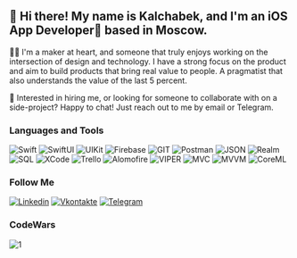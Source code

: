 ## 👋 Hi there! My name is Kalchabek, and I'm an iOS App Developer based in Moscow. 

🧑‍🎨 I'm a maker at heart, and someone that truly enjoys working on the intersection of design and technology. I have a strong focus on the product and aim to build products that bring real value to people. A pragmatist that also understands the value of the last 5 percent.

💌 Interested in hiring me, or looking for someone to collaborate with on a side-project? Happy to chat! Just reach out to me by email or Telegram. 

 

### Languages and Tools 
![Swift](https://img.shields.io/badge/-Swift-0C0E12?style=for-the-badge&logo=swift)
![SwiftUI](https://img.shields.io/badge/-SwiftUI-0C0E12?style=for-the-badge&logo=Swift)
![UIKit](https://img.shields.io/badge/-UIKit-0C0E12?style=for-the-badge&logo=UIKit)
![Firebase](https://img.shields.io/badge/-Firebase-0C0E12?style=for-the-badge&logo=firebase)
![GIT](https://img.shields.io/badge/-GIT-0C0E12?style=for-the-badge&logo=git)
![Postman](https://img.shields.io/badge/-Postman-0C0E12?style=for-the-badge&logo=postman)
![JSON](https://img.shields.io/badge/-JSON-0C0E12?style=for-the-badge&logo=JSON)
![Realm](https://img.shields.io/badge/-Realm-0C0E12?style=for-the-badge&logo=Realm)
![SQL](https://img.shields.io/badge/-mySQL-0C0E12?style=for-the-badge&logo=mySQL)
![XCode](https://img.shields.io/badge/-XCode-0C0E12?style=for-the-badge&logo=xcode)
![Trello](https://img.shields.io/badge/-Trello-0C0E12?style=for-the-badge&logo=trello)
![Alomofire](https://img.shields.io/badge/-Alamofire-0C0E12?style=for-the-badge&logo=alomofire)
![VIPER](https://img.shields.io/badge/-VIPER-0C0E12?style=for-the-badge&logo=Viper)
![MVC](https://img.shields.io/badge/-MVC-0C0E12?style=for-the-badge&logo=MVC)
![MVVM](https://img.shields.io/badge/-MVVM-0C0E12?style=for-the-badge&logo=MVVM)
![CoreML](https://img.shields.io/badge/-CoreML-0C0E12?style=for-the-badge&logo=CoreML)





### Follow Me

[![Linkedin](https://img.shields.io/badge/-LINKEDIN-0C0E12?style=for-the-badge&logo=linkedin&logoColor=0C0E1)](https://linkedin.com/in/kalchabek-nurbekov-42962b237)
[![Vkontakte](https://img.shields.io/badge/-VKontakte-0C0E12?style=for-the-badge&logo=Vk&logoColor=0C0E1)](https://vk.com/kalchabek)
[![Telegram](https://img.shields.io/badge/-Telegram-0C0E12?style=for-the-badge&logo=Telegram&logoColor=0C0E1)](https://t.me/ios_dev_kalchabek)


### CodeWars 

![1](https://www.codewars.com/users/nurbek0v/badges/large)

